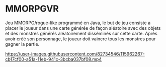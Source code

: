 





# MMORPGVR
Jeu MMORPG/rogue-like programmé en Java, le but de jeu consiste a placer le joueur dans une carte générée de façon aléatoire avec des objets et des monstres générés aléatoirement disséminés sur cette carte. Après avoir créé son personnage, le joueur doit vaincre tous les monstres pour gagner la partie.

https://user-images.githubusercontent.com/82734546/115962267-cb17cf00-a51a-11eb-941c-3bcba037bf08.mp4
